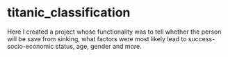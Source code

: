 # titanic_classification
Here I created a project whose functionality was to tell whether the person will be save from sinking, what factors were most likely lead to success-socio-economic status, age, gender and more.
